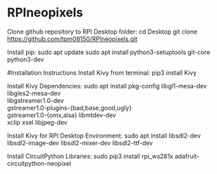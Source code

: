 # RPIneopixels

Clone github repository to RPI Desktop folder:
cd Desktop
git clone https://github.com/tpm08150/RPIneopixels.git

Install pip:
sudo apt update
sudo apt install python3-setuptools git-core python3-dev


#Installation Instructions
Install Kivy from terminal:
pip3 install Kivy


Install Kivy Dependencies:
sudo apt install pkg-config libgl1-mesa-dev libgles2-mesa-dev \
   libgstreamer1.0-dev \
   gstreamer1.0-plugins-{bad,base,good,ugly} \
   gstreamer1.0-{omx,alsa} libmtdev-dev \
   xclip xsel libjpeg-dev
   
Install Kivy for RPI Desktop Environment:
sudo apt install libsdl2-dev libsdl2-image-dev libsdl2-mixer-dev libsdl2-ttf-dev

Install CircuitPython Libraries:
sudo pip3 install rpi_ws281x adafruit-circuitpython-neopixel


